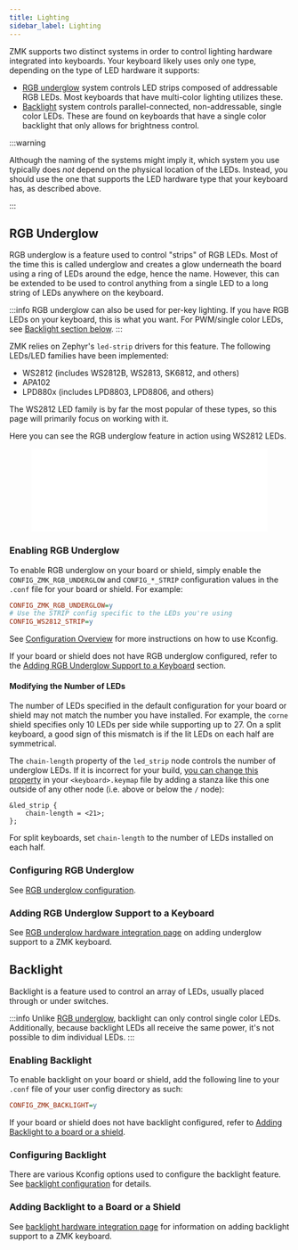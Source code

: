 ```yaml
---
title: Lighting
sidebar_label: Lighting
---
```


ZMK supports two distinct systems in order to control lighting hardware integrated into keyboards.
Your keyboard likely uses only one type, depending on the type of LED hardware it supports:

- [RGB underglow](#rgb-underglow) system controls LED strips composed of addressable RGB LEDs.
  Most keyboards that have multi-color lighting utilizes these.
- [Backlight](#backlight) system controls parallel-connected, non-addressable, single color LEDs.
  These are found on keyboards that have a single color backlight that only allows for brightness control.

:::warning

Although the naming of the systems might imply it, which system you use typically does _not_ depend on the physical location of the LEDs.
Instead, you should use the one that supports the LED hardware type that your keyboard has, as described above.

:::

## RGB Underglow

RGB underglow is a feature used to control "strips" of RGB LEDs. Most of the time this is called underglow and creates a glow underneath the board using a ring of LEDs around the edge, hence the name. However, this can be extended to be used to control anything from a single LED to a long string of LEDs anywhere on the keyboard.

:::info
RGB underglow can also be used for per-key lighting. If you have RGB LEDs on your keyboard, this is what you want. For PWM/single color LEDs, see [Backlight section below](#backlight).
:::

ZMK relies on Zephyr's `led-strip` drivers for this feature. The following LEDs/LED families have been implemented:

- WS2812 (includes WS2812B, WS2813, SK6812, and others)
- APA102
- LPD880x (includes LPD8803, LPD8806, and others)

The WS2812 LED family is by far the most popular of these types, so this page will primarily focus on working with it.

Here you can see the RGB underglow feature in action using WS2812 LEDs.

<figure class="video-container">
  <iframe src="//www.youtube.com/embed/2KJkq8ssDU0" frameborder="0" allowfullscreen width="100%"></iframe>
</figure>

### Enabling RGB Underglow

To enable RGB underglow on your board or shield, simply enable the `CONFIG_ZMK_RGB_UNDERGLOW` and `CONFIG_*_STRIP` configuration values in the `.conf` file for your board or shield.
For example:

```ini
CONFIG_ZMK_RGB_UNDERGLOW=y
# Use the STRIP config specific to the LEDs you're using
CONFIG_WS2812_STRIP=y
```

See [Configuration Overview](../config/index.md) for more instructions on how to use Kconfig.

If your board or shield does not have RGB underglow configured, refer to the [Adding RGB Underglow Support to a Keyboard](#adding-rgb-underglow-support-to-a-keyboard) section.

#### Modifying the Number of LEDs

The number of LEDs specified in the default configuration for your board or shield may not match the number you have installed. For example, the `corne` shield specifies only 10 LEDs per side while supporting up to 27. On a split keyboard, a good sign of this mismatch is if the lit LEDs on each half are symmetrical.

The `chain-length` property of the `led_strip` node controls the number of underglow LEDs. If it is incorrect for your build, [you can change this property](../config/index.md#changing-devicetree-properties) in your `<keyboard>.keymap` file by adding a stanza like this one outside of any other node (i.e. above or below the `/` node):

```dts
&led_strip {
    chain-length = <21>;
};
```

For split keyboards, set `chain-length` to the number of LEDs installed on each half.

### Configuring RGB Underglow

See [RGB underglow configuration](../config/underglow.md).

### Adding RGB Underglow Support to a Keyboard

See [RGB underglow hardware integration page](../development/hardware-integration/lighting/underglow.md) on adding underglow support to a ZMK keyboard.

## Backlight

Backlight is a feature used to control an array of LEDs, usually placed through or under switches.

:::info
Unlike [RGB underglow](#rgb-underglow), backlight can only control single color LEDs. Additionally, because backlight LEDs all receive the same power, it's not possible to dim individual LEDs.
:::

### Enabling Backlight

To enable backlight on your board or shield, add the following line to your `.conf` file of your user config directory as such:

```ini
CONFIG_ZMK_BACKLIGHT=y
```

If your board or shield does not have backlight configured, refer to [Adding Backlight to a board or a shield](#adding-backlight-to-a-board-or-a-shield).

### Configuring Backlight

There are various Kconfig options used to configure the backlight feature.
See [backlight configuration](../config/backlight.md) for details.

### Adding Backlight to a Board or a Shield

See [backlight hardware integration page](../development/hardware-integration/lighting/backlight.mdx) for information on adding backlight support to a ZMK keyboard.
